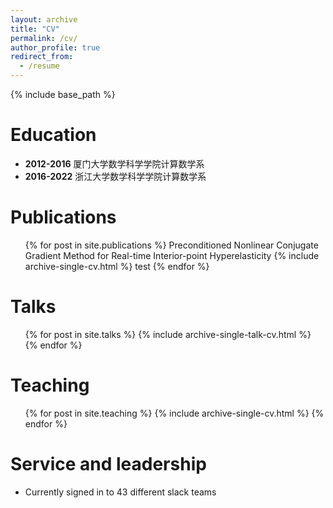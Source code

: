 ```yaml
---
layout: archive
title: "CV"
permalink: /cv/
author_profile: true
redirect_from:
  - /resume
---
```


{% include base_path %}

Education
======
- **2012-2016** 厦门大学数学科学学院计算数学系
- **2016-2022** 浙江大学数学科学学院计算数学系
  
Publications
======
  <ul>{% for post in site.publications %} Preconditioned Nonlinear Conjugate Gradient Method for
Real-time Interior-point Hyperelasticity
    {% include archive-single-cv.html %} test 
  {% endfor %}</ul>
  
Talks
======
  <ul>{% for post in site.talks %}
    {% include archive-single-talk-cv.html %}
  {% endfor %}</ul>
  
Teaching
======
  <ul>{% for post in site.teaching %}
    {% include archive-single-cv.html %}
  {% endfor %}</ul>
  
Service and leadership
======
* Currently signed in to 43 different slack teams
